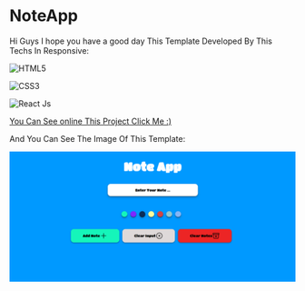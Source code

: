 
# NoteApp

Hi Guys
I hope you have a good day This Template Developed By This Techs In Responsive:

 ![HTML5](https://img.shields.io/badge/html5-%23E34F26.svg?style=for-the-badge&logo=html5&logoColor=white) 

![CSS3](https://img.shields.io/badge/css3-%231572B6.svg?style=for-the-badge&logo=css3&logoColor=white) 

![React Js](https://img.shields.io/badge/-ReactJs-61DAFB?logo=react&logoColor=white&style=for-the-badge)

[You Can See online This Project Click Me :)](https://mojtaba-jsx.github.io/Note-App/)

And You Can See The Image Of This Template:

 
![Logo](https://github.com/mojtaba-jsx/Note-App/blob/main/public/Capture.PNG)



